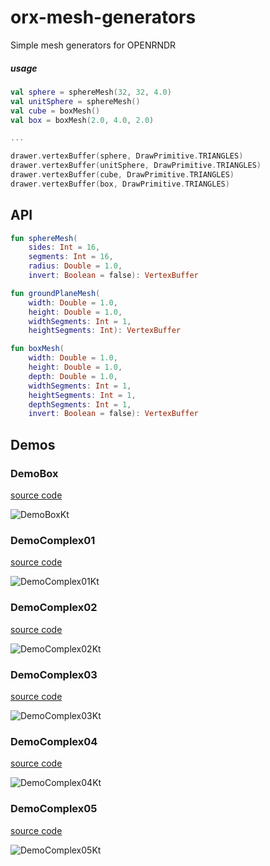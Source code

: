 # orx-mesh-generators

Simple mesh generators for OPENRNDR

##### usage

```kotlin
val sphere = sphereMesh(32, 32, 4.0)
val unitSphere = sphereMesh()
val cube = boxMesh()
val box = boxMesh(2.0, 4.0, 2.0)

...

drawer.vertexBuffer(sphere, DrawPrimitive.TRIANGLES)
drawer.vertexBuffer(unitSphere, DrawPrimitive.TRIANGLES)
drawer.vertexBuffer(cube, DrawPrimitive.TRIANGLES)
drawer.vertexBuffer(box, DrawPrimitive.TRIANGLES)

```

## API

```kotlin
fun sphereMesh(
    sides: Int = 16,
    segments: Int = 16,
    radius: Double = 1.0,
    invert: Boolean = false): VertexBuffer

fun groundPlaneMesh(
    width: Double = 1.0,
    height: Double = 1.0,
    widthSegments: Int = 1,
    heightSegments: Int): VertexBuffer

fun boxMesh(
    width: Double = 1.0,
    height: Double = 1.0,
    depth: Double = 1.0,
    widthSegments: Int = 1,
    heightSegments: Int = 1,
    depthSegments: Int = 1,
    invert: Boolean = false): VertexBuffer
```
<!-- __demos__ >
# Demos
[DemoBoxKt](src/demo/kotlin/DemoBoxKt.kt
![DemoBoxKt](https://github.com/openrndr/orx/blob/media/orx-mesh-generators/images/DemoBoxKt.png
[DemoComplex01Kt](src/demo/kotlin/DemoComplex01Kt.kt
![DemoComplex01Kt](https://github.com/openrndr/orx/blob/media/orx-mesh-generators/images/DemoComplex01Kt.png
[DemoComplex02Kt](src/demo/kotlin/DemoComplex02Kt.kt
![DemoComplex02Kt](https://github.com/openrndr/orx/blob/media/orx-mesh-generators/images/DemoComplex02Kt.png
[DemoComplex03Kt](src/demo/kotlin/DemoComplex03Kt.kt
![DemoComplex03Kt](https://github.com/openrndr/orx/blob/media/orx-mesh-generators/images/DemoComplex03Kt.png
[DemoComplex04Kt](src/demo/kotlin/DemoComplex04Kt.kt
![DemoComplex04Kt](https://github.com/openrndr/orx/blob/media/orx-mesh-generators/images/DemoComplex04Kt.png
[DemoComplex05Kt](src/demo/kotlin/DemoComplex05Kt.kt
![DemoComplex05Kt](https://github.com/openrndr/orx/blob/media/orx-mesh-generators/images/DemoComplex05Kt.png
<!-- __demos__ -->
## Demos
### DemoBox
[source code](src/demo/kotlin/DemoBox.kt)

![DemoBoxKt](https://raw.githubusercontent.com/openrndr/orx/media/orx-mesh-generators/images/DemoBoxKt.png)

### DemoComplex01
[source code](src/demo/kotlin/DemoComplex01.kt)

![DemoComplex01Kt](https://raw.githubusercontent.com/openrndr/orx/media/orx-mesh-generators/images/DemoComplex01Kt.png)

### DemoComplex02
[source code](src/demo/kotlin/DemoComplex02.kt)

![DemoComplex02Kt](https://raw.githubusercontent.com/openrndr/orx/media/orx-mesh-generators/images/DemoComplex02Kt.png)

### DemoComplex03
[source code](src/demo/kotlin/DemoComplex03.kt)

![DemoComplex03Kt](https://raw.githubusercontent.com/openrndr/orx/media/orx-mesh-generators/images/DemoComplex03Kt.png)

### DemoComplex04
[source code](src/demo/kotlin/DemoComplex04.kt)

![DemoComplex04Kt](https://raw.githubusercontent.com/openrndr/orx/media/orx-mesh-generators/images/DemoComplex04Kt.png)

### DemoComplex05
[source code](src/demo/kotlin/DemoComplex05.kt)

![DemoComplex05Kt](https://raw.githubusercontent.com/openrndr/orx/media/orx-mesh-generators/images/DemoComplex05Kt.png)
